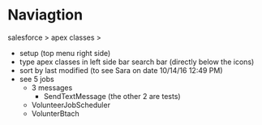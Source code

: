 # Naviagtion
salesforce > apex classes > 

- setup (top menu right side)
- type apex classes in left side bar search bar (directly below the icons)
- sort by last modified (to see Sara on date 10/14/16 12:49 PM)
- see 5 jobs
  - 3 messages
    - SendTextMessage (the other 2 are tests)
  - VolunteerJobScheduler
  - VolunterBtach
